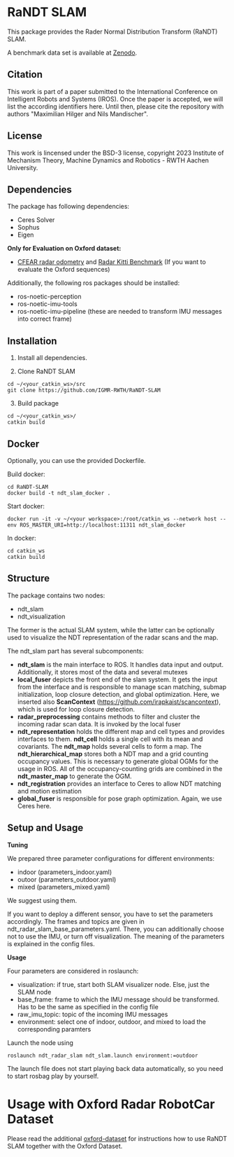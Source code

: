 # RaNDT SLAM

This package provides the Rader Normal Distribution Transform (RaNDT) SLAM.

A benchmark data set is available at [Zenodo](https://zenodo.org/record/8199947).

## Citation

This work is part of a paper submitted to the International Conference on Intelligent Robots and Systems (IROS). Once the paper is accepted, we will list the according identifiers here. Until then, please cite the repository with authors "Maximilian Hilger and Nils Mandischer".

## License

This work is lincensed under the BSD-3 license, copyright 2023 Institute of Mechanism Theory, Machine Dynamics and Robotics - RWTH Aachen University.

## Dependencies

The package has following dependencies:
- Ceres Solver
- Sophus
- Eigen

**Only for Evaluation on Oxford dataset:**
- [CFEAR radar odometry](https://github.com/dan11003/CFEAR_Radarodometry) and [Radar Kitti Benchmark](https://github.com/dan11003/radar_kitti_benchmark) (If you want to evaluate the Oxford sequences)

Additionally, the following ros packages should be installed:
- ros-noetic-perception
- ros-noetic-imu-tools
- ros-noetic-imu-pipeline (these are needed to transform IMU messages into correct frame)

## Installation
1. Install all dependencies.

2. Clone RaNDT SLAM
```console
cd ~/<your_catkin_ws>/src
git clone https://github.com/IGMR-RWTH/RaNDT-SLAM
```

3. Build package

```console
cd ~/<your_catkin_ws>/
catkin build
```

## Docker
Optionally, you can use the provided Dockerfile. 

Build docker:
```console
cd RaNDT-SLAM
docker build -t ndt_slam_docker .
```

Start docker:
```console
docker run -it -v ~/<your workspace>:/root/catkin_ws --network host --env ROS_MASTER_URI=http://localhost:11311 ndt_slam_docker
```

In docker:
```console
cd catkin_ws
catkin build
```

## Structure

The package contains two nodes:
- ndt_slam
- ndt_visualization
  
The former is the actual SLAM system, while the latter can be optionally used to visualize the NDT representation of the radar scans and the map.

The ndt_slam part has several subcomponents:
- **ndt_slam** is the main interface to ROS. It handles data input and output. Additionally, it stores most of the data and several mutexes
- **local_fuser** depicts the front end of the slam system. It gets the input from the interface and is responsible to manage scan matching, submap initialization, loop closure detection, and global optimization. Here, we inserted also **ScanContext** (https://github.com/irapkaist/scancontext), which is used for loop closure detection.
- **radar_preprocessing** contains methods to filter and cluster the incoming radar scan data. It is invoked by the local fuser
- **ndt_representation** holds the different map and cell types and provides interfaces to them. **ndt_cell** holds a single cell with its mean and covariants. The **ndt_map** holds several cells to form a map. The **ndt_hierarchical_map** stores both a NDT map and a grid counting occupancy values. This is necessary to generate global OGMs for the usage in ROS. All of the occupancy-counting grids are combined in the **ndt_master_map** to generate the OGM.
- **ndt_registration** provides an interface to Ceres to allow NDT matching and motion estimation 
- **global_fuser** is responsible for pose graph optimization. Again, we use Ceres here.

## Setup and Usage

__Tuning__

We prepared three parameter configurations for different environments: 
- indoor (parameters_indoor.yaml)
- outoor (parameters_outdoor.yaml)
- mixed (parameters_mixed.yaml)

We suggest using them. 

If you want to deploy a different sensor, you have to set the parameters accordingly. The frames and topics are given in ndt_radar_slam_base_parameters.yaml. There, you can additionally choose not to use the IMU, or turn off visualization. The meaning of the parameters is explained in the config files.

__Usage__

Four parameters are considered in roslaunch:
- visualization: if true, start both SLAM visualizer node. Else, just the SLAM node
- base_frame: frame to which the IMU message should be transformed. Has to be the same as specified in the config file
- raw_imu_topic: topic of the incoming IMU messages
- environment: select one of indoor, outdoor, and mixed to load the corresponding paramters

Launch the node using

```console
roslaunch ndt_radar_slam ndt_slam.launch environment:=outdoor
```

The launch file does not start playing back data automatically, so you need to start rosbag play by yourself.

# Usage with Oxford Radar RobotCar Dataset

Please read the additional [oxford-dataset](oxford-dataset.md) for instructions how to use RaNDT SLAM together with the Oxford Dataset.
